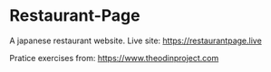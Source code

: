 # Restaurant-Page
A japanese restaurant website. Live site: https://restaurantpage.live

Pratice exercises from: https://www.theodinproject.com

